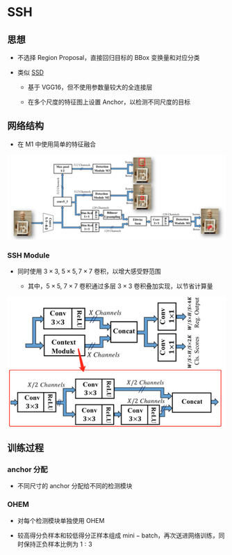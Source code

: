 # $\mathrm{SSH}$

## 思想

- 不选择 $\mathrm{Region \ Proposal}$，直接回归目标的 $\mathrm{BBox}$ 变换量和对应分类

- 类似 [$\mathrm{SSD}$](SSD.md)

  - 基于 $\mathrm{VGG16}$，但不使用参数量较大的全连接层

  - 在多个尺度的特征图上设置 $\mathrm{Anchor}$，以检测不同尺度的目标

## 网络结构

- 在 $\mathrm{M1}$ 中使用简单的特征融合

<center>
<img src="images/ssh.png"/>
</center>

### $\mathrm{SSH \ Module}$

- 同时使用 $3 \times 3, \ 5 \times 5, 7 \times 7$ 卷积，以增大感受野范围

  - 其中，$5 \times 5, \ 7 \times 7$ 卷积通过多层 $3 \times 3$ 卷积叠加实现，以节省计算量

<center>
<img src="images/ssh_module.png"/>
</center>

## 训练过程

### $\mathrm{anchor}$ 分配

- 不同尺寸的 $\mathrm{anchor}$ 分配给不同的检测模块

### $\mathrm{OHEM}$

- 对每个检测模块单独使用 $\mathrm{OHEM}$

- 较高得分负样本和较低得分正样本组成 $\mathrm{mini-batch}$，再次送进网络训练，同时保持正负样本比例为 $1:3$